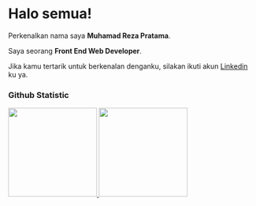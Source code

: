 # Halo semua! 

Perkenalkan nama saya **Muhamad Reza Pratama**.<br>

Saya seorang **Front End Web Developer**.<br>

Jika kamu tertarik untuk berkenalan denganku, silakan ikuti akun [Linkedin](https://www.linkedin.com/in/muhamad-reza-pratama-5a28a7279/) ku ya.

### Github Statistic
<p align="left">
<a href="https://github.com/rezaprtma391">
  <img height="180em" src="https://github-readme-stats-eight-theta.vercel.app/api?username=rezaprtma391&show_icons=true&theme=algolia&include_all_commits=true&count_private=true"/>
  <img height="180em" src="https://github-readme-stats-eight-theta.vercel.app/api/top-langs/?username=rezaprtma391&layout=compact&theme=algolia"/>
</a>
</p>
